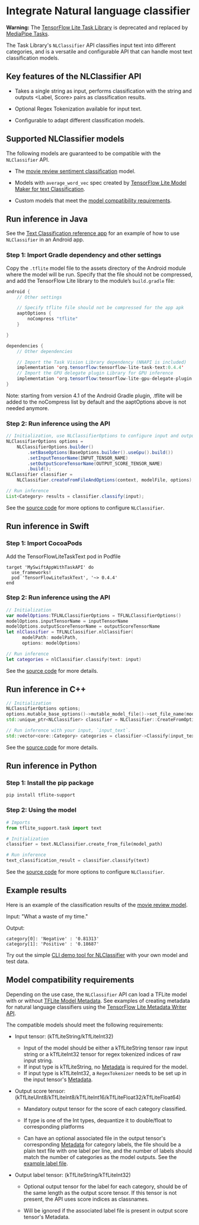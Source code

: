 # Integrate Natural language classifier

<aside class="warning">
  <p><b>Warning:</b> The
  <a href="https://www.tensorflow.org/lite/inference_with_metadata/task_library/overview">
  TensorFlow Lite Task Library</a> is deprecated and replaced by
  <a href="https://ai.google.dev/edge/mediapipe/solutions/tasks">
  MediaPipe Tasks</a>.</p>
</aside>

The Task Library's `NLClassifier` API classifies input text into different
categories, and is a versatile and configurable API that can handle most text
classification models.

## Key features of the NLClassifier API

*   Takes a single string as input, performs classification with the string and
    outputs <Label, Score> pairs as classification results.

*   Optional Regex Tokenization available for input text.

*   Configurable to adapt different classification models.

## Supported NLClassifier models

The following models are guaranteed to be compatible with the `NLClassifier`
API.

*   The <a href="../../examples/text_classification/overview">movie review
    sentiment classification</a> model.

*   Models with `average_word_vec` spec created by
    [TensorFlow Lite Model Maker for text Classification](https://www.tensorflow.org/lite/models/modify/model_maker/text_classification).

*   Custom models that meet the
    [model compatibility requirements](#model-compatibility-requirements).

## Run inference in Java

See the
[Text Classification reference app](https://github.com/tensorflow/examples/blob/master/lite/examples/text_classification/android/lib_task_api/src/main/java/org/tensorflow/lite/examples/textclassification/client/TextClassificationClient.java)
for an example of how to use `NLClassifier` in an Android app.

### Step 1: Import Gradle dependency and other settings

Copy the `.tflite` model file to the assets directory of the Android module
where the model will be run. Specify that the file should not be compressed, and
add the TensorFlow Lite library to the module’s `build.gradle` file:

```java
android {
    // Other settings

    // Specify tflite file should not be compressed for the app apk
    aaptOptions {
        noCompress "tflite"
    }

}

dependencies {
    // Other dependencies

    // Import the Task Vision Library dependency (NNAPI is included)
    implementation 'org.tensorflow:tensorflow-lite-task-text:0.4.4'
    // Import the GPU delegate plugin Library for GPU inference
    implementation 'org.tensorflow:tensorflow-lite-gpu-delegate-plugin:0.4.4'
}
```

Note: starting from version 4.1 of the Android Gradle plugin, .tflite will be
added to the noCompress list by default and the aaptOptions above is not needed
anymore.

### Step 2: Run inference using the API

```java
// Initialization, use NLClassifierOptions to configure input and output tensors
NLClassifierOptions options =
    NLClassifierOptions.builder()
        .setBaseOptions(BaseOptions.builder().useGpu().build())
        .setInputTensorName(INPUT_TENSOR_NAME)
        .setOutputScoreTensorName(OUTPUT_SCORE_TENSOR_NAME)
        .build();
NLClassifier classifier =
    NLClassifier.createFromFileAndOptions(context, modelFile, options);

// Run inference
List<Category> results = classifier.classify(input);
```

See the
[source code](https://github.com/tensorflow/tflite-support/blob/master/tensorflow_lite_support/java/src/java/org/tensorflow/lite/task/text/nlclassifier/NLClassifier.java)
for more options to configure `NLClassifier`.

## Run inference in Swift

### Step 1: Import CocoaPods

Add the TensorFlowLiteTaskText pod in Podfile

```
target 'MySwiftAppWithTaskAPI' do
  use_frameworks!
  pod 'TensorFlowLiteTaskText', '~> 0.4.4'
end
```

### Step 2: Run inference using the API

```swift
// Initialization
var modelOptions:TFLNLClassifierOptions = TFLNLClassifierOptions()
modelOptions.inputTensorName = inputTensorName
modelOptions.outputScoreTensorName = outputScoreTensorName
let nlClassifier = TFLNLClassifier.nlClassifier(
      modelPath: modelPath,
      options: modelOptions)

// Run inference
let categories = nlClassifier.classify(text: input)
```

See the
[source code](https://github.com/tensorflow/tflite-support/blob/master/tensorflow_lite_support/ios/task/text/nlclassifier/Sources/TFLNLClassifier.h)
for more details.

## Run inference in C++

```c++
// Initialization
NLClassifierOptions options;
options.mutable_base_options()->mutable_model_file()->set_file_name(model_path);
std::unique_ptr<NLClassifier> classifier = NLClassifier::CreateFromOptions(options).value();

// Run inference with your input, `input_text`.
std::vector<core::Category> categories = classifier->Classify(input_text);
```

See the
[source code](https://github.com/tensorflow/tflite-support/blob/master/tensorflow_lite_support/cc/task/text/nlclassifier/nl_classifier.h)
for more details.

## Run inference in Python

### Step 1: Install the pip package

```
pip install tflite-support
```

### Step 2: Using the model

```python
# Imports
from tflite_support.task import text

# Initialization
classifier = text.NLClassifier.create_from_file(model_path)

# Run inference
text_classification_result = classifier.classify(text)
```

See the
[source code](https://github.com/tensorflow/tflite-support/blob/master/tensorflow_lite_support/python/task/text/nl_classifier.py)
for more options to configure `NLClassifier`.

## Example results

Here is an example of the classification results of the
[movie review model](https://www.tensorflow.org/lite/examples/text_classification/overview).

Input: "What a waste of my time."

Output:

```
category[0]: 'Negative' : '0.81313'
category[1]: 'Positive' : '0.18687'
```

Try out the simple
[CLI demo tool for NLClassifier](https://github.com/tensorflow/tflite-support/blob/master/tensorflow_lite_support/examples/task/text/desktop/README.md#nlclassifier)
with your own model and test data.

## Model compatibility requirements

Depending on the use case, the `NLClassifier` API can load a TFLite model with
or without [TFLite Model Metadata](../../models/convert/metadata). See examples
of creating metadata for natural language classifiers using the
[TensorFlow Lite Metadata Writer API](../../models/convert/metadata_writer_tutorial.ipynb#nl_classifiers).

The compatible models should meet the following requirements:

*   Input tensor: (kTfLiteString/kTfLiteInt32)

    -   Input of the model should be either a kTfLiteString tensor raw input
        string or a kTfLiteInt32 tensor for regex tokenized indices of raw input
        string.
    -   If input type is kTfLiteString, no
        [Metadata](../../models/convert/metadata) is required for the model.
    -   If input type is kTfLiteInt32, a `RegexTokenizer` needs to be set up in
        the input tensor's
        [Metadata](https://www.tensorflow.org/lite/models/convert/metadata_writer_tutorial#natural_language_classifiers).

*   Output score tensor:
    (kTfLiteUInt8/kTfLiteInt8/kTfLiteInt16/kTfLiteFloat32/kTfLiteFloat64)

    -   Mandatory output tensor for the score of each category classified.

    -   If type is one of the Int types, dequantize it to double/float to
        corresponding platforms

    -   Can have an optional associated file in the output tensor's
        corresponding [Metadata](../../models/convert/metadata) for category
        labels, the file should be a plain text file with one label per line,
        and the number of labels should match the number of categories as the
        model outputs. See the
        [example label file](https://github.com/tensorflow/tflite-support/blob/master/tensorflow_lite_support/metadata/python/tests/testdata/nl_classifier/labels.txt).

*   Output label tensor: (kTfLiteString/kTfLiteInt32)

    -   Optional output tensor for the label for each category, should be of the
        same length as the output score tensor. If this tensor is not present,
        the API uses score indices as classnames.

    -   Will be ignored if the associated label file is present in output score
        tensor's Metadata.
